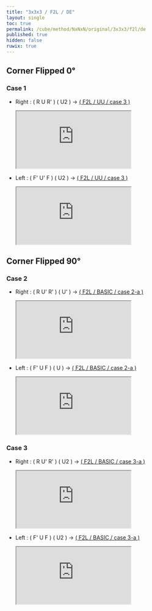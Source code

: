 ```yaml
---
title: "3x3x3 / F2L / DE"
layout: single
toc: true
permalink: /cube/method/NxNxN/original/3x3x3/f2l/de
published: true
hidden: false
ruwix: true
---
```


<head>
  <base target="_blank">
</head>



## Corner Flipped 0°

### Case 1

- Right : ( R U R' ) ( U2 ) -> [( F2L / UU / case 3 )](/cube/method/NxNxN/original/3x3x3/f2l/uu#case-3)

  <iframe
    src = "https://ruwix.com/widget/3d/?alg=R%20U%20R'%20U2'%20R%20U2'%20R'%20U%20F'%20U'%20F&colored=F%20FD%20R%20RD%20FR%20FRD&hover=9&speed=500&flags=canvas"
  ></iframe>

- Left : ( F' U' F ) ( U2 ) -> [( F2L / UU / case 3 )](/cube/method/NxNxN/original/3x3x3/f2l/uu#case-3)

  <iframe
    src = "https://ruwix.com/widget/3d/?alg=F'%20U'%20F%20U2%20F'%20U2%20F%20U'%20R%20U%20R'&colored=F%20FD%20R%20RD%20FR%20FRD&hover=9&speed=500&flags=canvas"
  ></iframe>



## Corner Flipped 90°

### Case 2

- Right : ( R U' R' ) ( U' ) -> [( F2L / BASIC / case 2-a )](/cube/method/NxNxN/original/3x3x3/f2l/basic#case-2-a)

  <iframe
    src = "https://ruwix.com/widget/3d/?alg=R%20U'%20R'%20U'%20R%20U%20R'%20U2'%20%20R%20U'%20R'&colored=F%20FD%20R%20RD%20FR%20FRD&hover=9&speed=500&flags=canvas"
  ></iframe>

- Left : ( F' U F ) ( U ) -> [( F2L / BASIC / case 2-a )](/cube/method/NxNxN/original/3x3x3/f2l/basic#case-2-a)

  <iframe
    src = "https://ruwix.com/widget/3d/?alg=F'%20U%20F%20U%20F'%20U'%20F%20U2%20F'%20U%20F&colored=F%20FD%20R%20RD%20FR%20FRD&hover=9&speed=500&flags=canvas"
  ></iframe>

### Case 3

- Right : ( R U' R' ) ( U2 ) -> [( F2L / BASIC / case 3-a )](/cube/method/NxNxN/original/3x3x3/f2l/basic#case-3-a)

  <iframe
    src = "https://ruwix.com/widget/3d/?alg=R%20U'%20R'%20U2'%20F'%20U'%20F%20F%20R'%20F'%20R&colored=F%20FD%20R%20RD%20FR%20FRD&hover=9&speed=500&flags=canvas"
  ></iframe>

- Left : ( F' U F ) ( U2 ) -> [( F2L / BASIC / case 3-a )](/cube/method/NxNxN/original/3x3x3/f2l/basic#case-3-a)

  <iframe
    src = "https://ruwix.com/widget/3d/?alg=F'%20U%20F%20U2%20R%20U%20R'%20R'%20F%20R%20F'&colored=F%20FD%20R%20RD%20FR%20FRD&hover=9&speed=500&flags=canvas"
  ></iframe>
